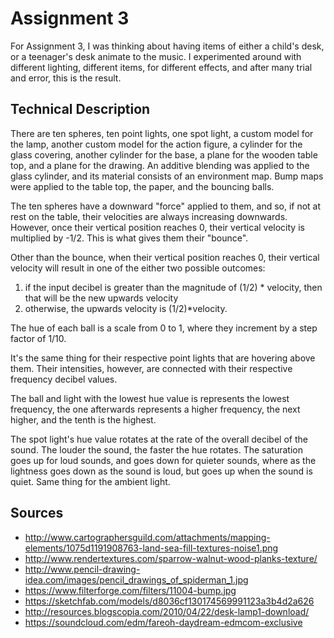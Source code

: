 # Assignment 3

For Assignment 3, I was thinking about having items of either a child's desk, or a teenager's desk animate to the music. I experimented around with different lighting, different items, for different effects, and after many trial and error, this is the result.

## Technical Description

There are ten spheres, ten point lights, one spot light, a custom model for the lamp, another custom model for the action figure, a cylinder for the glass covering, another cylinder for the base, a plane for the wooden table top, and a plane for the drawing. An additive blending was applied to the glass cylinder, and its material consists of an environment map. Bump maps were applied to the table top, the paper, and the bouncing balls.

The ten spheres have a downward "force" applied to them, and so, if not at rest on the table, their velocities are always increasing downwards. However, once their vertical position reaches 0, their vertical velocity is multiplied by -1/2. This is what gives them their "bounce".

Other than the bounce, when their vertical position reaches 0, their vertical velocity will result in one of the either two possible outcomes:

1. if the input decibel is greater than the magnitude of (1/2) * velocity, then that will be the new upwards velocity
2. otherwise, the upwards velocity is (1/2)*velocity.

The hue of each ball is a scale from 0 to 1, where they increment by a step factor of 1/10.

It's the same thing for their respective point lights that are hovering above them. Their intensities, however, are connected with their respective frequency decibel values.

The ball and light with the lowest hue value is represents the lowest frequency, the one afterwards represents a higher frequency, the next higher, and the tenth is the highest.

The spot light's hue value rotates at the rate of the overall decibel of the sound. The louder the sound, the faster the hue rotates. The saturation goes up for loud sounds, and goes down for quieter sounds, where as the lightness goes down as the sound is loud, but goes up when the sound is quiet. Same thing for the ambient light.

## Sources

- http://www.cartographersguild.com/attachments/mapping-elements/1075d1191908763-land-sea-fill-textures-noise1.png
- http://www.rendertextures.com/sparrow-walnut-wood-planks-texture/
- http://www.pencil-drawing-idea.com/images/pencil_drawings_of_spiderman_1.jpg
- https://www.filterforge.com/filters/11004-bump.jpg
- https://sketchfab.com/models/d8036cf130174569991123a3b4d2a626
- http://resources.blogscopia.com/2010/04/22/desk-lamp1-download/
- https://soundcloud.com/edm/fareoh-daydream-edmcom-exclusive